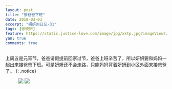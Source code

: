 ```yaml
---
layout: post
title: "接爸爸下班"
date: 2018-03-03
excerpt: "妍妍的日记-31"
tags: [徐晓妍]
feature: https://static.justice-love.com/image/jpg/xktp.jpg?imageView2/1/w/1200/h/500
yan: true
comments: true
---
```

上周五是元宵节，爸爸请假提前回家过节，爸爸上班辛苦了，所以妍妍要和妈妈一起出来接爸爸下班。可是妍妍还不会走路，只能妈妈背着妍妍到小区外面来接爸爸了。
{: .notice}
<figure>
    <img src="{{ site.staticUrl }}/yanyan/image/jiebaba1.jpg?imageMogr2/auto-orient" />
    <img src="{{ site.staticUrl }}/yanyan/image/jiebaba2.jpg?imageMogr2/auto-orient" />
</figure>
